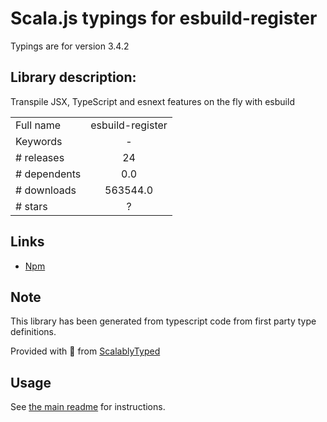 
# Scala.js typings for esbuild-register

Typings are for version 3.4.2

## Library description:
Transpile JSX, TypeScript and esnext features on the fly with esbuild

|                    |                 |
| ------------------ | :-------------: |
| Full name          | esbuild-register |
| Keywords           | - |
| # releases         | 24 |
| # dependents       | 0.0 |
| # downloads        | 563544.0 |
| # stars            | ? |

## Links
- [Npm](https://www.npmjs.com/package/esbuild-register)
    


## Note
This library has been generated from typescript code from first party type definitions.

Provided with :purple_heart: from [ScalablyTyped](https://github.com/oyvindberg/ScalablyTyped)

## Usage
See [the main readme](../../readme.md) for instructions.


